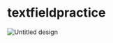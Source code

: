 # textfieldpractice

![Untitled design](https://github.com/HassaanAhmed60211/fluttercourse/assets/106430586/7c43249a-a7bd-451b-95f2-0be02c686d18)

